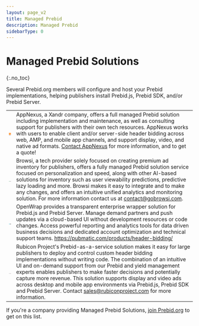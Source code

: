 ```yaml
---
layout: page_v2
title: Managed Prebid
description: Managed Prebid
sidebarType: 0
---
```


# Managed Prebid Solutions
{:.no_toc}

Several Prebid.org members will configure and host your Prebid implementations, helping publishers install Prebid.js, Prebid SDK, and/or Prebid Server.

<table class="cellpadding">
<tr><td><a href="https://www.appnexus.com/en/publishers/header-bidding"><img src="/assets/images/partners/founders/appnexus.png" width="100"></a></td>
<td>AppNexus, a Xandr company, offers a full managed Prebid solution including implementation and maintenance, as well as consulting support for publishers with their own tech resources. AppNexus works with users to enable client and/or server-side header bidding across web, AMP, and mobile app channels, and support display, video, and native ad formats. <a href="https://www.appnexus.com/contact">Contact AppNexus</a> for more information, and to get a quote! </td>
</tr>
<tr><td><a href="https://gobrowsi.com"><img src="/assets/images/partners/community/Browsi-Logo.png" width="100"></a></td>
<td>Browsi, a tech provider solely focused on creating premium ad inventory for publishers, offers a fully managed Prebid solution service focused on personalization and speed, along with other AI-based solutions for inventory such as user viewability predictions, predictive lazy loading and more. Browsi makes it easy to integrate and to make any changes, and offers an intuitive unified analytics and monitoring solution. For more information contact us at <a href="mailto: contact@gobrowsi.com">contact@gobrowsi.com</a>.
</td>
</tr>
<tr><td><a href="https://pubmatic.com/products/header-bidding/"><img src="/assets/images/partners/leader/pubmatic.png" width="100"></a></td><td>OpenWrap provides a transparent enterprise wrapper solution for Prebid.js and Prebid Server. Manage demand partners and push updates via a cloud-based UI without development resources or code changes. Access powerful reporting and analytics tools for data driven business decisions and dedicated account optimization and technical support teams. <a href="https://pubmatic.com/products/header-bidding/">https://pubmatic.com/products/header-bidding/</a>
</td></tr>
<tr><td><a href="https://rubiconproject.com/header-bidding-for-publishers/"><img src="/assets/images/partners/founders/rubicon.png" width="100"></a></td>
<td>Rubicon Project's Prebid-as-a-service solution makes it easy for large publishers to deploy and control custom header bidding implementations without writing code. The combination of an intuitive UI and on-demand support from our Prebid and yield management experts enables publishers to make faster decisions and potentially capture more revenue. This solution supports display and video ads across desktop and mobile app environments via Prebid.js, Prebid SDK and Prebid Server.  Contact <a href="mailto: sales@rubiconproject.com">sales@rubiconproject.com</a> for more information.</td></tr>
</table>

If you're a company providing Managed Prebid Solutions, [join Prebid.org](/overview/what-is-prebid-org.html) to get on this list.
